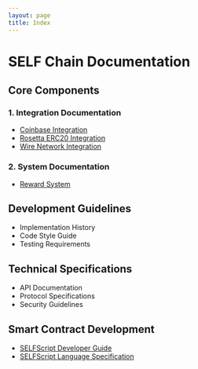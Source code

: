 ```yaml
---
layout: page
title: Index
---
```


# SELF Chain Documentation

## Core Components

### 1. Integration Documentation
- [Coinbase Integration](./COINBASE_INTEGRATION.md)
- [Rosetta ERC20 Integration](./ROSETTA_ERC20_INTEGRATION.md)
- [Wire Network Integration](./WIRE_NETWORK_INTEGRATION.md)

### 2. System Documentation
- [Reward System](./rewards/REWARD_SYSTEM.md)

## Development Guidelines
- Implementation History
- Code Style Guide
- Testing Requirements

## Technical Specifications
- API Documentation
- Protocol Specifications
- Security Guidelines

## Smart Contract Development
- [SELFScript Developer Guide](./SELFScript/SELFSCRIPT_DEVELOPER_GUIDE.md)
- [SELFScript Language Specification](./SELFScript/SELFSCRIPT_SPECIFICATION.md)
